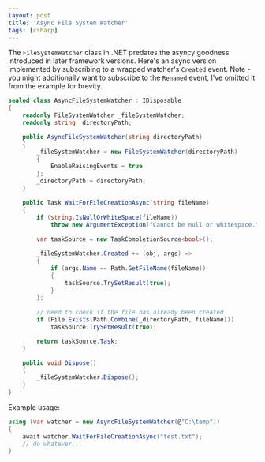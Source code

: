 ```yaml
---
layout: post
title: 'Async File System Watcher'
tags: [csharp]
---
```


The `FileSystemWatcher` class in .NET predates the asyncy goodness introduced in later framework versions. Here's an async version implemented by subscribing to a wrapped watcher's `Created` event. Note - you might additionally want to subscribe to the `Renamed` event, I've omitted it from the example for brevity.

~~~csharp
sealed class AsyncFileSystemWatcher : IDisposable
{
    readonly FileSystemWatcher _fileSystemWatcher;
    readonly string _directoryPath;

    public AsyncFileSystemWatcher(string directoryPath)
    {
        _fileSystemWatcher = new FileSystemWatcher(directoryPath) 
		{ 
		    EnableRaisingEvents = true 
        };
        _directoryPath = directoryPath;
    }

    public Task WaitForFileCreationAsync(string fileName)
    {
        if (string.IsNullOrWhiteSpace(fileName))
            throw new ArgumentException("Cannot be null or whitespace.", nameof(fileName));
       
        var taskSource = new TaskCompletionSource<bool>();

        _fileSystemWatcher.Created += (obj, args) =>
        {
            if (args.Name == Path.GetFileName(fileName))
            {
                taskSource.TrySetResult(true);
            }
        };
        
        // need to check if the file has already been created
        if (File.Exists(Path.Combine(_directoryPath, fileName)))
            taskSource.TrySetResult(true);

        return taskSource.Task;
    }

    public void Dispose()
    {
        _fileSystemWatcher.Dispose();
    }
}
~~~

Example usage:

~~~csharp
using (var watcher = new AsyncFileSystemWatcher(@"C:\temp"))
{
    await watcher.WaitForFileCreationAsync("test.txt");
    // do whatever...
}
~~~


